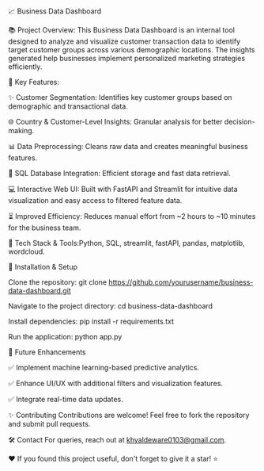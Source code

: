📈 Business Data Dashboard

📚 Project Overview:
This Business Data Dashboard is an internal tool designed to analyze and visualize customer transaction data to identify target customer groups across various demographic locations. The insights generated help businesses implement personalized marketing strategies efficiently.


🌟 Key Features:

✨ Customer Segmentation: Identifies key customer groups based on demographic and transactional data.

🌐 Country & Customer-Level Insights: Granular analysis for better decision-making.

📊 Data Preprocessing: Cleans raw data and creates meaningful business features.

🏢 SQL Database Integration: Efficient storage and fast data retrieval.

💻 Interactive Web UI: Built with FastAPI and Streamlit for intuitive data visualization and easy access to filtered feature data.

⏳ Improved Efficiency: Reduces manual effort from ~2 hours to ~10 minutes for the business team.

📝 Tech Stack & Tools:Python, SQL, streamlit, fastAPI, pandas, matplotlib, wordcloud.



📍 Installation & Setup

Clone the repository:
git clone https://github.com/yourusername/business-data-dashboard.git

Navigate to the project directory:
cd business-data-dashboard

Install dependencies:
pip install -r requirements.txt

Run the application:
python app.py





🚀 Future Enhancements

✅ Implement machine learning-based predictive analytics.

✅ Enhance UI/UX with additional filters and visualization features.

✅ Integrate real-time data updates.



✨ Contributing
Contributions are welcome! Feel free to fork the repository and submit pull requests.

🛠️ Contact
For queries, reach out at khyaldeware0103@gmail.com.

❤️ If you found this project useful, don't forget to give it a star! ⭐
